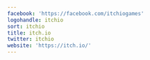 ```yaml
---
facebook: 'https://facebook.com/itchiogames'
logohandle: itchio
sort: itchio
title: itch.io
twitter: itchio
website: 'https://itch.io/'
---
```

